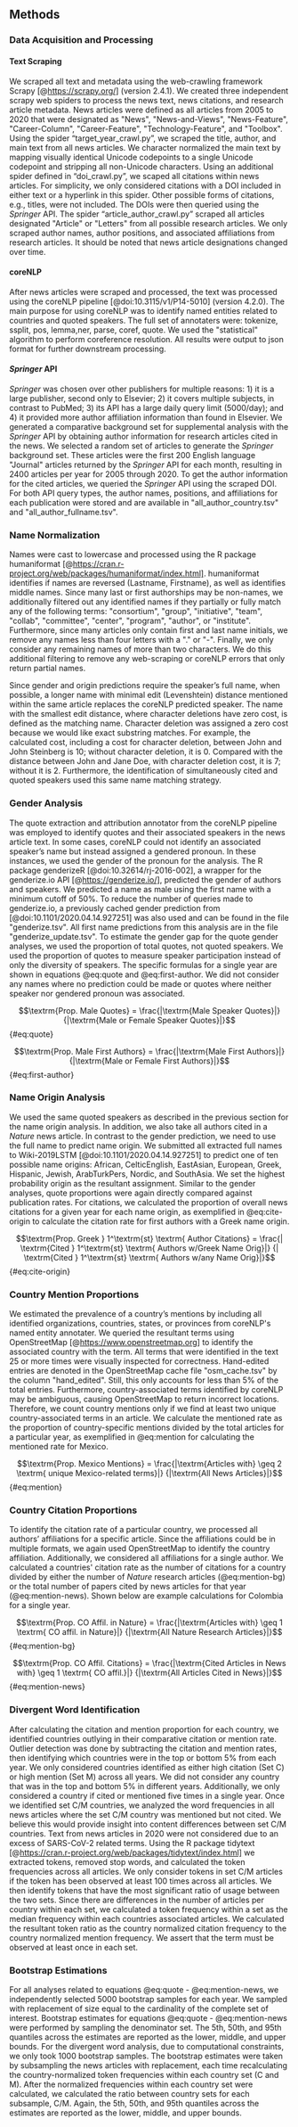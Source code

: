 ## Methods

### Data Acquisition and Processing

#### Text Scraping

We scraped all text and metadata using the web-crawling framework Scrapy [@https://scrapy.org/] (version 2.4.1).
We created three independent scrapy web spiders to process the news text, news citations, and research article metadata.
News articles were defined as all articles from 2005 to 2020 that were designated as "News", "News-and-Views", "News-Feature", "Career-Column", "Career-Feature", "Technology-Feature", and "Toolbox".
Using the spider “target_year_crawl.py”, we scraped the title, author, and main text from all news articles.
We character normalized the main text by mapping visually identical Unicode codepoints to a single Unicode codepoint and stripping all non-Unicode characters.
Using an additional spider defined in “doi_crawl.py”, we scaped all citations within news articles.
For simplicity, we only considered citations with a DOI included in either text or a hyperlink in this spider.
Other possible forms of citations, e.g., titles, were not included.
The DOIs were then queried using the _Springer_ API.
The spider “article_author_crawl.py” scraped all articles designated "Article" or "Letters" from all possible research articles.
We only scraped author names, author positions, and associated affiliations from research articles.
It should be noted that news article designations changed over time.

#### coreNLP

After news articles were scraped and processed, the text was processed using the coreNLP pipeline [@doi:10.3115/v1/P14-5010] (version 4.2.0).
The main purpose for using coreNLP was to identify named entities related to countries and quoted speakers.
The full set of annotaters were: tokenize, ssplit, pos, lemma,ner, parse, coref, quote.
We used the "statistical" algorithm to perform coreference resolution.
All results were output to json format for further downstream processing.


#### _Springer_ API

_Springer_ was chosen over other publishers for multiple reasons: 1) it is a large publisher, second only to Elsevier; 2) it covers multiple subjects, in contrast to PubMed; 3) its API has a large daily query limit (5000/day); and 4) it provided more author affiliation information than found in Elsevier. 
We generated a comparative background set for supplemental analysis with the _Springer_ API by obtaining author information for research articles cited in the news.
We selected a random set of articles to generate the _Springer_ background set.
These articles were the first 200 English language "Journal" articles returned by the _Springer_ API for each month, resulting in 2400 articles per year for 2005 through 2020.
To get the author information for the cited articles, we queried the _Springer_ API using the scraped DOI.
For both API query types, the author names, positions, and affiliations for each publication were stored and are available in "all_author_country.tsv" and "all_author_fullname.tsv".
 
### Name Normalization
 
Names were cast to lowercase and processed using the R package humaniformat [@https://cran.r-project.org/web/packages/humaniformat/index.html].
humaniformat identifies if names are reversed (Lastname, Firstname), as well as identifies middle names.
Since many last or first authorships may be non-names, we additionally filtered out any identified names if they partially or fully match any of the following terms: "consortium", "group", "initiative", "team", "collab", "committee", "center", "program", "author", or "institute".
Furthermore, since many articles only contain first and last name initials, we remove any names less than four letters with a  "." or "-".
Finally, we only consider any remaining names of more than two characters.
We do this additional filtering to remove any web-scraping or coreNLP errors that only return partial names.
 
Since gender and origin predictions require the speaker’s full name, when possible, a longer name with minimal edit (Levenshtein) distance mentioned within the same article replaces the coreNLP predicted speaker.
The name with the smallest edit distance, where character deletions have zero cost, is defined as the matching name.
Character deletion was assigned a zero cost because we would like exact substring matches.
For example, the calculated cost, including a cost for character deletion, between John and John Steinberg is 10; without character deletion, it is 0.
Compared with the distance between John and Jane Doe, with character deletion cost, it is 7; without it is 2.
Furthermore, the identification of simultaneously cited and quoted speakers used this same name matching strategy.
 

### Gender Analysis

The quote extraction and attribution annotator from the coreNLP pipeline was employed to identify quotes and their associated speakers in the news article text.
In some cases, coreNLP could not identify an associated speaker’s name but instead assigned a gendered pronoun.
In these instances, we used the gender of the pronoun for the analysis.
The R package genderizeR [@doi:10.32614/rj-2016-002], a wrapper for the genderize.io API [@https://genderize.io/], predicted the gender of authors and speakers.
We predicted a name as male using the first name with a minimum cutoff of 50%.
To reduce the number of queries made to genderize.io, a previously cached gender prediction from [@doi:10.1101/2020.04.14.927251] was also used and can be found in the file "genderize.tsv".
All first name predictions from this analysis are in the file "genderize_update.tsv".
To estimate the gender gap for the quote gender analyses, we used the proportion of total quotes, not quoted speakers.
We used the proportion of quotes to measure speaker participation instead of only the diversity of speakers.
The specific formulas for a single year are shown in equations @eq:quote and @eq:first-author.
We did not consider any names where no prediction could be made or quotes where neither speaker nor gendered pronoun was associated.

$$\textrm{Prop. Male Quotes} = \frac{|\textrm{Male Speaker Quotes}|} {|\textrm{Male or Female Speaker Quotes}|}$${#eq:quote}
 
$$\textrm{Prop. Male First Authors} = \frac{|\textrm{Male First Authors}|} {|\textrm{Male or Female First Authors}|}$${#eq:first-author}
 
### Name Origin Analysis

We used the same quoted speakers as described in the previous section for the name origin analysis.
In addition, we also take all authors cited in a _Nature_ news article.
In contrast to the gender prediction, we need to use the full name to predict name origin.
We submitted all extracted full names to Wiki-2019LSTM [@doi:10.1101/2020.04.14.927251] to predict one of ten possible name origins: African, CelticEnglish, EastAsian, European, Greek, Hispanic, Jewish, ArabTurkPers, Nordic, and SouthAsia.
We set the highest probability origin as the resultant assignment.
Similar to the gender analyses, quote proportions were again directly compared against publication rates.
For citations, we calculated the proportion of overall news citations for a given year for each name origin, as exemplified in @eq:cite-origin to calculate the citation rate for first authors with a Greek name origin.
 
$$\textrm{Prop. Greek } 1^\textrm{st} \textrm{ Author Citations} = \frac{| \textrm{Cited } 1^\textrm{st} \textrm{ Authors w/Greek Name Orig}|} {| \textrm{Cited } 1^\textrm{st} \textrm{ Authors w/any Name Orig}|}$${#eq:cite-origin}

### Country Mention Proportions

We estimated the prevalence of a country’s mentions by including all identified organizations, countries, states, or provinces from coreNLP's named entity annotater.
We queried the resultant terms using OpenStreetMap [@https://www.openstreetmap.org] to identify the associated country with the term.
All terms that were identified in the text 25 or more times were visually inspected for correctness.
Hand-edited entries are denoted in the OpenStreetMap cache file "osm_cache.tsv" by the column "hand_edited".
Still, this only accounts for less than 5% of the total entries.
Furthermore, country-associated terms identified by coreNLP may be ambiguous, causing OpenStreetMap to return incorrect locations.
Therefore, we count country mentions only if we find at least two unique country-associated terms in an article.
We calculate the mentioned rate as the proportion of country-specific mentions divided by the total articles for a particular year, as exemplified in @eq:mention for calculating the mentioned rate for Mexico.
 
$$\textrm{Prop. Mexico Mentions} = \frac{|\textrm{Articles with} \geq 2 \textrm{ unique Mexico-related terms}|} {|\textrm{All News Articles}|}$${#eq:mention}
 
### Country Citation Proportions

To identify the citation rate of a particular country, we processed all authors’ affiliations for a specific article.
Since the affiliations could be in multiple formats, we again used OpenStreetMap to identify the country affiliation.
Additionally, we considered all affiliations for a single author.
We calculated a countries' citation rate as the number of citations for a country divided by either the number of _Nature_ research articles (@eq:mention-bg) or the total number of papers cited by news articles for that year (@eq:mention-news).
Shown below are example calculations for Colombia for a single year.
 
$$\textrm{Prop. CO Affil. in Nature} = \frac{|\textrm{Articles with} \geq 1 \textrm{ CO affil. in Nature}|} {|\textrm{All Nature Research Articles}|}$${#eq:mention-bg}
 
$$\textrm{Prop. CO Affil. Citations} = \frac{|\textrm{Cited Articles in News with} \geq 1 \textrm{ CO affil.}|} {|\textrm{All Articles Cited in News}|}$${#eq:mention-news}
 
### Divergent Word Identification

After calculating the citation and mention proportion for each country, we identified countries outlying in their comparative citation or mention rate.
Outlier detection was done by subtracting the citation and mention rates, then identifying which countries were in the top or bottom 5% from each year.
We only considered countries identified as either high citation (Set C) or high mention (Set M) across all years.
We did not consider any country that was in the top and bottom 5% in different years.
Additionally, we only considered a country if cited or mentioned five times in a single year.
Once we identified set C/M countries, we analyzed the word frequencies in all news articles where the set C/M country was mentioned but not cited.
We believe this would provide insight into content differences between set C/M countries.
Text from news articles in 2020 were not considered due to an excess of SARS-CoV-2 related terms.
Using the R package tidytext [@https://cran.r-project.org/web/packages/tidytext/index.html] we extracted tokens, removed stop words, and calculated the token frequencies across all articles.
We only consider tokens in set C/M articles if the token has been observed at least 100 times across all articles.
We then identify tokens that have the most significant ratio of usage between the two sets.
Since there are differences in the number of articles per country within each set, we calculated a token frequency within a set as the median frequency within each countries associated articles.
We calculated the resultant token ratio as the country normalized citation frequency to the country normalized mention frequency.
We assert that the term must be observed at least once in each set.

### Bootstrap Estimations
 
For all analyses related to equations @eq:quote - @eq:mention-news, we independently selected 5000 bootstrap samples for each year.
We sampled with replacement of size equal to the cardinality of the complete set of interest.
Bootstrap estimates for equations @eq:quote - @eq:mention-news were performed by sampling the denominator set.
The 5th, 50th, and 95th quantiles across the estimates are reported as the lower, middle, and upper bounds.
For the divergent word analysis, due to computational constraints, we only took 1000 bootstrap samples.
The bootstrap estimates were taken by subsampling the news articles with replacement, each time recalculating the country-normalized token frequencies within each country set (C and M).
After the normalized frequencies within each country set were calculated, we calculated the ratio between country sets for each subsample, C/M.
Again, the 5th, 50th, and 95th quantiles across the estimates are reported as the lower, middle, and upper bounds.
